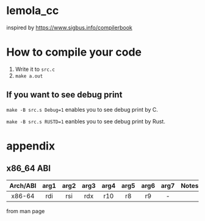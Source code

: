 # lemola_cc

inspired by https://www.sigbus.info/compilerbook

# How to compile your code
1. Write it to `src.c`
2. `make a.out`

## If you want to see debug print
`make -B src.s Debug=1` enables you to see debug print by C.

`make -B src.s RUSTD=1` eanbles you to see debug print by Rust.

# appendix
## x86_64 ABI

| Arch/ABI | arg1 | arg2 | arg3 | arg4 | arg5 | arg6 | arg7 | Notes |
| :---: | :---: | :---: | :---: | :---: | :---: | :---: | :---: | :---: |
| x86-64 | rdi | rsi | rdx | r10 | r8 | r9 | \- |   |


from man page<br>